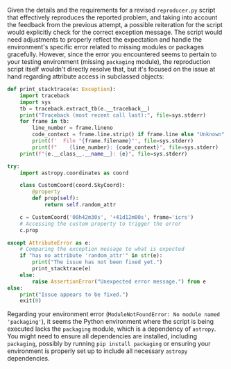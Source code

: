 Given the details and the requirements for a revised `reproducer.py` script that effectively reproduces the reported problem, and taking into account the feedback from the previous attempt, a possible reiteration for the script would explicitly check for the correct exception message. The script would need adjustments to properly reflect the expectation and handle the environment's specific error related to missing modules or packages gracefully. However, since the error you encountered seems to pertain to your testing environment (missing `packaging` module), the reproduction script itself wouldn't directly resolve that, but it's focused on the issue at hand regarding attribute access in subclassed objects:

```python
def print_stacktrace(e: Exception):
    import traceback
    import sys
    tb = traceback.extract_tb(e.__traceback__)
    print("Traceback (most recent call last):", file=sys.stderr)
    for frame in tb:
        line_number = frame.lineno
        code_context = frame.line.strip() if frame.line else "Unknown"
        print(f'  File "{frame.filename}"', file=sys.stderr)
        print(f"    {line_number}: {code_context}", file=sys.stderr)
    print(f"{e.__class__.__name__}: {e}", file=sys.stderr)

try:
    import astropy.coordinates as coord

    class CustomCoord(coord.SkyCoord):
        @property
        def prop(self):
            return self.random_attr

    c = CustomCoord('00h42m30s', '+41d12m00s', frame='icrs')
    # Accessing the custom property to trigger the error
    c.prop

except AttributeError as e:
    # Comparing the exception message to what is expected
    if "has no attribute 'random_attr'" in str(e):
        print("The issue has not been fixed yet.")
        print_stacktrace(e)
    else:
        raise AssertionError("Unexpected error message.") from e
else:
    print("Issue appears to be fixed.")
    exit(0)
```

Regarding your environment error (`ModuleNotFoundError: No module named 'packaging'`), it seems the Python environment where the script is being executed lacks the `packaging` module, which is a dependency of `astropy`. You might need to ensure all dependencies are installed, including `packaging`, possibly by running `pip install packaging` or ensuring your environment is properly set up to include all necessary `astropy` dependencies.